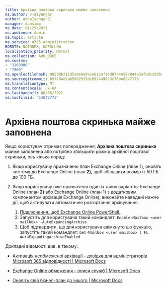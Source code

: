 ```yaml
---
title: Архівна поштова скринька майже заповнена
ms.author: v-aiyengar
author: AshaIyengar21
manager: dansimp
ms.date: 01/25/2021
ms.audience: Admin
ms.topic: article
ms.service: o365-administration
ROBOTS: NOINDEX, NOFOLLOW
localization_priority: Normal
ms.collection: Adm_O365
ms.custom:
- "3100006"
- "7960"
ms.openlocfilehash: 085d9b211d5a8e9a0e1eb12af14d87a4e59c844a3afa012095dfd60db316ad14
ms.sourcegitcommit: b5f7da89a650d2915dc652449623c78be6247175
ms.translationtype: MT
ms.contentlocale: uk-UA
ms.lasthandoff: 08/05/2021
ms.locfileid: "54046773"
---
```

# <a name="your-archive-mailbox-is-almost-full"></a>Архівна поштова скринька майже заповнена

Якщо користувач отримає попередження; **Архівна поштова скринька** майже заповнена або потрібно збільшити розмір архівної поштової скриньки, ось кілька порад:

1. Якщо користувачу призначено план Exchange Online (план 1), оновіть систему до Exchange Online (план **2),** щоб збільшити розмір із 50 ГБ до 100 ГБ.
1. Якщо користувачу вже призначено один із таких варіантів: Exchange Online (план **2)** або Exchange Online (план 1) з додатковим компонентом архівація Exchange Online), виконайте наведені нижче дії, щоб активувати автоматичне розгортання архівування.
 
    1. [Підключення, щоб Exchange Online PowerShell.](https://docs.microsoft.com/powershell/exchange/connect-to-exchange-online-powershell?view=exchange-ps&preserve-view=true)
    2. Запустіть для користувача такий командлет:  `Enable-Mailbox <user mailbox> -AutoExpandingArchive`
    1. Щоб підтвердити, що для користувача ввімкнуто цю функцію, запустіть такий командлет:  `Get-Mailbox <user mailbox> | FL AutoExpandingArchiveEnabled`

Докладні відомості див. в такому:

- [Активація необмеженої архівації – довідка для адміністраторів Microsoft 365 відповідності | Microsoft Docs](https://docs.microsoft.com/microsoft-365/compliance/enable-unlimited-archiving?view=o365-worldwide&preserve-view=true)

- [Exchange Online обмеження – описи служб | Microsoft Docs](https://docs.microsoft.com/office365/servicedescriptions/exchange-online-service-description/exchange-online-limits?redirectedfrom=MSDN#storage-limits-across-standalone-plans)

- [Оновіть свій бізнес-план до іншого | Microsoft Docs](https://docs.microsoft.com/microsoft-365/commerce/subscriptions/upgrade-to-different-plan?view=o365-worldwide&preserve-view=true)

